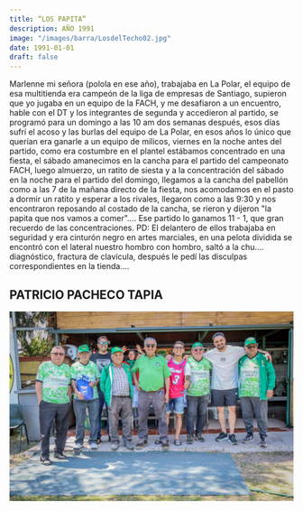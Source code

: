```yaml
---
title: “LOS PAPITA”
description: AÑO 1991
image: "/images/barra/LosdelTecho02.jpg"
date: 1991-01-01
draft: false
---
```


Marlenne mi señora (polola en ese año), trabajaba en La Polar, el equipo de esa
multitienda era campeón de la liga de empresas de Santiago, supieron que yo jugaba en un
equipo de la FACH, y me desafiaron a un encuentro, hable con el DT y los integrantes de
segunda y accedieron al partido, se programó para un domingo a las 10 am dos semanas
después, esos días sufrí el acoso y las burlas del equipo de La Polar, en esos años lo único
que querían era ganarle a un equipo de milicos, viernes en la noche antes del partido, como
era costumbre en el plantel estábamos concentrado en una fiesta, el sábado amanecimos en
la cancha para el partido del campeonato FACH, luego almuerzo, un ratito de siesta y a la
concentración del sábado en la noche para el partido del domingo, llegamos a la cancha del
pabellón como a las 7 de la mañana directo de la fiesta, nos acomodamos en el pasto a
dormir un ratito y esperar a los rivales, llegaron como a las 9:30 y nos encontraron reposando
al costado de la cancha, se rieron y dijeron &quot;la papita que nos vamos a comer&quot;.... Ese partido
lo ganamos 11 - 1, que gran recuerdo de las concentraciones.
PD: El delantero de ellos trabajaba en seguridad y era cinturón negro en artes marciales, en
una pelota dividida se encontró con el lateral nuestro hombro con hombro, saltó a la chu....
diagnóstico, fractura de clavícula, después le pedí las disculpas correspondientes en la
tienda....

## PATRICIO PACHECO TAPIA

![alt text for screen readers](/public/images/barra/LosdelTecho01.jpg "Text to show on mouseover")
